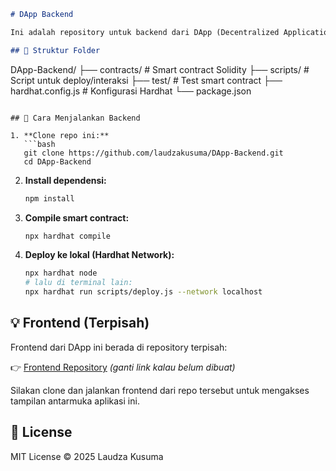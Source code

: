 ```markdown
# DApp Backend

Ini adalah repository untuk backend dari DApp (Decentralized Application) yang dikembangkan oleh Laudza Kusuma. Backend ini terdiri dari smart contract dan konfigurasi untuk pengembangan dan deployment menggunakan Hardhat.

## 📁 Struktur Folder

```

DApp-Backend/
├── contracts/         # Smart contract Solidity
├── scripts/           # Script untuk deploy/interaksi
├── test/              # Test smart contract
├── hardhat.config.js  # Konfigurasi Hardhat
└── package.json

````

## 🚀 Cara Menjalankan Backend

1. **Clone repo ini:**
   ```bash
   git clone https://github.com/laudzakusuma/DApp-Backend.git
   cd DApp-Backend
````

2. **Install dependensi:**

   ```bash
   npm install
   ```

3. **Compile smart contract:**

   ```bash
   npx hardhat compile
   ```

4. **Deploy ke lokal (Hardhat Network):**

   ```bash
   npx hardhat node
   # lalu di terminal lain:
   npx hardhat run scripts/deploy.js --network localhost
   ```

## 💡 Frontend (Terpisah)

Frontend dari DApp ini berada di repository terpisah:

👉 [Frontend Repository](https://github.com/laudzakusuma/DApp-Frontend) *(ganti link kalau belum dibuat)*

Silakan clone dan jalankan frontend dari repo tersebut untuk mengakses tampilan antarmuka aplikasi ini.

## 📄 License

MIT License © 2025 Laudza Kusuma
```

